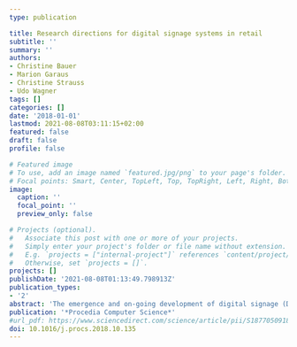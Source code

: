 ```yaml
---
type: publication

title: Research directions for digital signage systems in retail
subtitle: ''
summary: ''
authors:
- Christine Bauer
- Marion Garaus
- Christine Strauss
- Udo Wagner
tags: []
categories: []
date: '2018-01-01'
lastmod: 2021-08-08T03:11:15+02:00
featured: false
draft: false
profile: false

# Featured image
# To use, add an image named `featured.jpg/png` to your page's folder.
# Focal points: Smart, Center, TopLeft, Top, TopRight, Left, Right, BottomLeft, Bottom, BottomRight.
image:
  caption: ''
  focal_point: ''
  preview_only: false

# Projects (optional).
#   Associate this post with one or more of your projects.
#   Simply enter your project's folder or file name without extension.
#   E.g. `projects = ["internal-project"]` references `content/project/deep-learning/index.md`.
#   Otherwise, set `projects = []`.
projects: []
publishDate: '2021-08-08T01:13:49.798913Z'
publication_types:
- '2'
abstract: 'The emergence and on-going development of digital signage (DS) systems result in a growing number of technological capabilities of such systems. While these technological capabilities have attracted considerable research attention in informatics, studies exploring their application and impact are scarce. Marketing, and especially retailing, represents an applied science that might benefit from DS. In support of this assumption, some studies demonstrate that the presence of DS showing emotional content creates favorable shopping experiences and positively influences consumer behavior. However, so far, little is known about what could be achieved with DS including its technological capabilities at the point of sale. Thus, this paper offers a short review of extant findings related to DS in retailing. Subsequently, we elaborate on two retailing-orientated functionalities for retailing and develop two specific research questions.'
publication: '*Procedia Computer Science*'
#url_pdf: https://www.sciencedirect.com/science/article/pii/S1877050918317848
doi: 10.1016/j.procs.2018.10.135
---
```

